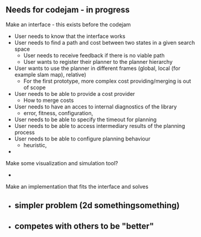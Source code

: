 ## Needs for codejam - in progress

Make an interface - this exists before the codejam

- User needs to know that the interface works
- User needs to find a path and cost between two states in a given search space
  - User needs to receive feedback if there is no viable path
  - User wants to register their planner to the planner hierarchy
- User wants to use the planner in different frames (global, local (for example slam map), relative)
  - For the first prototype, more complex cost providing/merging is out of scope
- User needs to be able to provide a cost provider
  - How to merge costs
- User needs to have an acces to internal diagnostics of the library
  - error, fitness, configuration,
- User needs to be able to specify the timeout for planning
- User needs to be able to access intermediary results of the planning process
- User needs to be able to configure planning behaviour
  - heuristic,
-

Make some visualization and simulation tool?

-

Make an implementation that fits the interface and solves

- simpler problem (2d somethingsomething)
  -
- competes with others to be "better"
  -
